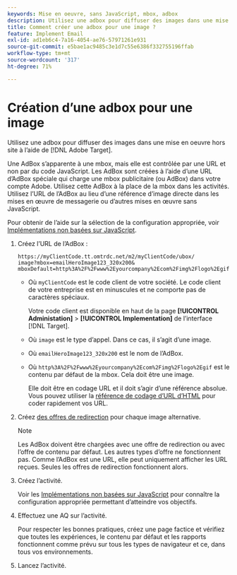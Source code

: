 ```yaml
---
keywords: Mise en oeuvre, sans JavaScript, mbox, adbox
description: Utilisez une adbox pour diffuser des images dans une mise en oeuvre hors site à l’aide de [!DNL Adobe Target]. Une adbox est semblable à une mbox, mais elle est contrôlée par une URL au lieu de JavaScript.
title: Comment créer une adbox pour une image ?
feature: Implement Email
exl-id: ad1eb6c4-7a16-4054-ae76-57971261e931
source-git-commit: e5bae1ac9485c3e1d7c55e6386f332755196ffab
workflow-type: tm+mt
source-wordcount: '317'
ht-degree: 71%

---
```


# Création d’une adbox pour une image

Utilisez une adbox pour diffuser des images dans une mise en oeuvre hors site à l’aide de [!DNL Adobe Target].

Une AdBox s’apparente à une mbox, mais elle est contrôlée par une URL et non par du code JavaScript. Les AdBox sont créées à l’aide d’une URL d’AdBox spéciale qui charge une mbox publicitaire (ou AdBox) dans votre compte Adobe. Utilisez cette AdBox à la place de la mbox dans les activités. Utilisez l’URL de l’AdBox au lieu d’une référence d’image directe dans les mises en œuvre de messagerie ou d’autres mises en œuvre sans JavaScript.

Pour obtenir de l’aide sur la sélection de la configuration appropriée, voir [Implémentations non basées sur JavaScript](/help/dev/implement/email/overview.md).

1. Créez l’URL de l’AdBox :

   ```
   https://myClientCode.tt.omtrdc.net/m2/myClientCode/ubox/
   image?mbox=emailHeroImage123_320x200&
   mboxDefault=http%3A%2F%2Fwww%2Eyourcompany%2Ecom%2Fimg%2Flogo%2Egif
   ```

   * Où `myClientCode` est le code client de votre société. Le code client de votre entreprise est en minuscules et ne comporte pas de caractères spéciaux.

     Votre code client est disponible en haut de la page **[!UICONTROL Administation]** > **[!UICONTROL Implementation]** de l’interface [!DNL Target].

   * Où `image` est le type d’appel. Dans ce cas, il s’agit d’une image.

   * Où `emailHeroImage123_320x200` est le nom de l’AdBox.

   * Où `http%3A%2F%2Fwww%2Eyourcompany%2Ecom%2Fimg%2Flogo%2Egif` est le contenu par défaut de la mbox. Cela doit être une image.

     Elle doit être en codage URL et il doit s’agir d’une référence absolue. Vous pouvez utiliser la [référence de codage d’URL d’HTML](https://www.w3schools.com/tags/ref_urlencode.asp) pour coder rapidement vos URL.

1. Créez [des offres de redirection](https://experienceleague.adobe.com/docs/target/using/experiences/offers/offer-redirect.html) pour chaque image alternative.

   >[!NOTE]
   >
   >Les AdBox doivent être chargées avec une offre de redirection ou avec l’offre de contenu par défaut. Les autres types d’offre ne fonctionnent pas. Comme l’AdBox est une URL, elle peut uniquement afficher les URL reçues. Seules les offres de redirection fonctionnent alors.

1. Créez l’activité.

   Voir les [Implémentations non basées sur JavaScript](/help/dev/implement/email/overview.md) pour connaître la configuration appropriée permettant d’atteindre vos objectifs.

1. Effectuez une AQ sur l’activité.

   Pour respecter les bonnes pratiques, créez une page factice et vérifiez que toutes les expériences, le contenu par défaut et les rapports fonctionnent comme prévu sur tous les types de navigateur et ce, dans tous vos environnements.

1. Lancez l’activité.
